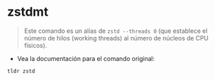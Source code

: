 # zstdmt

> Este comando es un alias de `zstd --threads 0` (que establece el número de hilos (working threads) al número de núcleos de CPU físicos).

- Vea la documentación para el comando original:

`tldr zstd`
